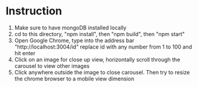 # Instruction
1. Make sure to have mongoDB installed locally
2. cd to this directory, "npm install", then "npm build", then "npm start"
3. Open Google Chrome, type into the address bar "http://localhost:3004/id" replace id with any number from 1 to 100 and hit enter
4. Click on an image for close up view, horizontally scroll through the carousel to view other images
5. Click anywhere outside the image to close carousel. Then try to resize the chrome browser to a mobile view dimension
